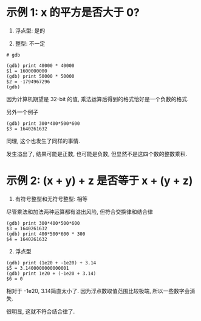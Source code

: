 
# 示例 1: x 的平方是否大于 0?

1. 浮点型: 是的

2. 整型: 不一定

```
# gdb

(gdb) print 40000 * 40000
$1 = 1600000000
(gdb) print 50000 * 50000
$2 = -1794967296
(gdb)
```

因为计算机期望是 32-bit 的值, 乘法运算后得到的格式恰好是一个负数的格式.

另外一个例子

```
(gdb) print 300*400*500*600
$3 = 1640261632
```

同理, 这个也发生了同样的事情.

发生溢出了, 结果可能是正数, 也可能是负数, 但显然不是这四个数的整数乘积.

# 示例 2: (x + y) + z 是否等于 x + (y + z)

1. 有符号整型和无符号整型: 相等

尽管乘法和加法两种运算都有溢出风险, 但符合交换律和结合律

```
(gdb) print 300*400*500*600
$3 = 1640261632
(gdb) print 400*500*600 * 300
$4 = 1640261632
```

2. 浮点型

```
(gdb) print (1e20 + -1e20) + 3.14
$5 = 3.1400000000000001
(gdb) print 1e20 + (-1e20 + 3.14)
$6 = 0
```

相对于 -1e20, 3.14简直太小了. 因为浮点数取值范围比较极端, 所以一些数字会消失.

很明显, 这就不符合结合律了.

